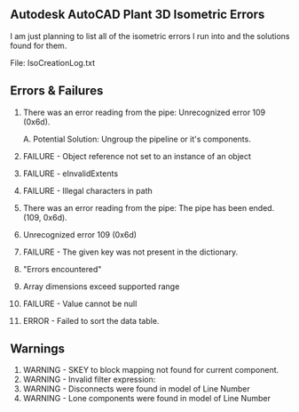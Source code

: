 ## Autodesk AutoCAD Plant 3D Isometric Errors
I am just planning to list all of the isometric errors I run into and the solutions found for them.

File: IsoCreationLog.txt

## Errors & Failures
1. There was an error reading from the pipe: Unrecognized error 109 (0x6d).
    
    A. Potential Solution: Ungroup the pipeline or it's components.
    
3. FAILURE - Object reference not set to an instance of an object
4. FAILURE - eInvalidExtents
5. FAILURE - Illegal characters in path
6. There was an error reading from the pipe: The pipe has been ended. (109, 0x6d).
7. Unrecognized error 109 (0x6d)
8. FAILURE - The given key was not present in the dictionary.
9. "Errors encountered"
10. Array dimensions exceed supported range
11. FAILURE - Value cannot be null
12. ERROR   - Failed to sort the data table.


## Warnings
1. WARNING - SKEY to block mapping not found for current component.
2. WARNING - Invalid filter expression:
3. WARNING - Disconnects were found in model of Line Number
4. WARNING - Lone components were found in model of Line Number
